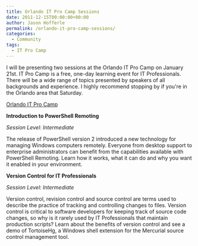 ```yaml
---
title: Orlando IT Pro Camp Sessions
date: 2011-12-15T00:00:00+00:00
author: Jason Hofferle
permalink: /orlando-it-pro-camp-sessions/
categories:
  - Community
tags:
  - IT Pro Camp
---
```

I will be presenting two sessions at the Orlando IT Pro Camp on January 21st. IT Pro Camp is a free, one-day learning event for IT Professionals. There will be a wide range of topics presented by speakers of all backgrounds and experience. I highly recommend stopping by if you're in the Orlando area that Saturday.

[Orlando IT Pro Camp](https://itpro.camp/ "Orlando IT Pro Camp")

**Introduction to PowerShell Remoting**
  
_Session Level: Intermediate_
  
The release of PowerShell version 2 introduced a new technology for managing Windows computers remotely. Everyone from desktop support to enterprise administrators can benefit from the capabilities available with PowerShell Remoting. Learn how it works, what it can do and why you want it enabled in your environment.

**Version Control for IT Professionals**
  
_Session Level: Intermediate_
  
Version control, revision control and source control are terms used to describe the practice of tracking and controlling changes to files. Version control is critical to software developers for keeping track of source code changes, so why is it rarely used by IT Professionals that maintain production scripts? Learn about the benefits of version control and see a demo of TortoiseHg, a Windows shell extension for the Mercurial source control management tool.
